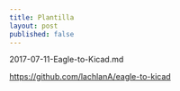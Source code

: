 ```yaml
---
title: Plantilla
layout: post
published: false
---
```

2017-07-11-Eagle-to-Kicad.md

https://github.com/lachlanA/eagle-to-kicad
